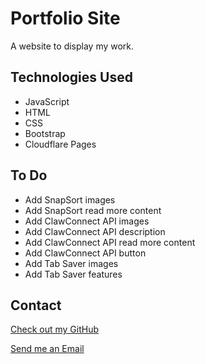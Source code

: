 # Portfolio Site

  A website to display my work.

## Technologies Used

* JavaScript
* HTML
* CSS
* Bootstrap
* Cloudflare Pages

## To Do

* Add SnapSort images
* Add SnapSort read more content
* Add ClawConnect API images
* Add ClawConnect API description
* Add ClawConnect API read more content
* Add ClawConnect API button
* Add Tab Saver images
* Add Tab Saver features

## Contact

[Check out my GitHub](https://github.com/ethan-pt)

[Send me an Email](mailto:tubbeethan@gmail.com)
